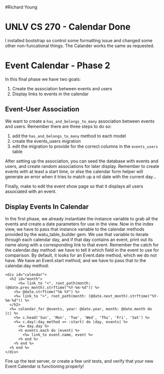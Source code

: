 #Richard Young
# UNLV CS 270 - Calendar Done

 I installed bootstrap so control some formatting issue and changed some other non-funcational things. The Calander works the same as requested. 


# Event Calendar - Phase 2

In this final phase we have two goals:

1. Create the association between events and users
2. Display links to events in the calendar

## Event-User Association

We want to create a `has_and_belongs_to_many` association between events
and users.  Remember there are three steps to do so:

1. add the `has_and_belongs_to_many` method to each model
2. create the events_users migration
3. edit the migration to provide for the correct columns in the
`events_users` table

After setting up the association, you can seed the database with events
and users, and create random associations for later display.  Remember
to create events with at least a start time, or else the calendar form
helper will generate an error when it tries to match up a nil date with
the current day...

Finally, make to edit the event show page so that it displays all users
associated with an event.

## Display Events In Calendar

In the first phase, we already instantiate the instance variable to grab
all the events and create a date parameters for use in the view.  Now in
the index view, we have to pass that instance variable to the calendar
methods provided by the watu_table_builder gem.  We use that variable to
iterate through each calendar day, and if that day contains an event,
print out its name along with a corresponding link to that event.
Remember the catch for the calendar.day method: we have to tell it which
field in the event to use for comparison.  By default, it looks for an
Event.date method, which we do not have.  We have an Event.start
method, and we have to pass that to the calendar.day method:

```
<div id="calendar">
  <h2 id="month">
      <%= link_to "<", root_path(month: (@date.prev_month).strftime("%Y-%m-%d")) %>
    <%= @date.strftime("%b %Y") %>
    <%= link_to ">", root_path(month: (@date.next_month).strftime("%Y-%m-%d")) %>
  </h2>
  <%= calendar_for @events, year: @date.year, month: @date.month do |c| %>
    <%= c.head('Sun', 'Mon', 'Tue', 'Wed', 'Thu', 'Fri', 'Sat') %>
    <%= c.day(:day_method => :start) do |day, events| %>
      <%= day.day %>
      <% events.each do |event| %>
        <%= link_to event.name, event %>
      <% end %>
    <% end %>
  <% end %>
</div>
```

Fire up the test server, or create a few unit tests, and verify that your
new Event Calendar is functioning properly!
